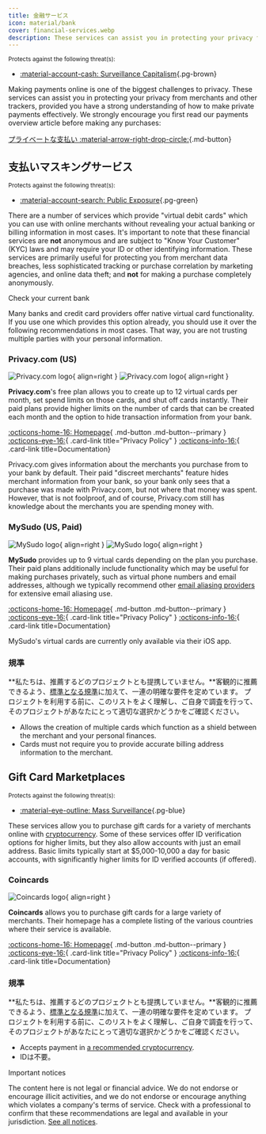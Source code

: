 ```yaml
---
title: 金融サービス
icon: material/bank
cover: financial-services.webp
description: These services can assist you in protecting your privacy from merchants and other trackers, which is one of the biggest challenges to privacy today.
---
```


<small>Protects against the following threat(s):</small>

- [:material-account-cash: Surveillance Capitalism](basics/common-threats.md#surveillance-as-a-business-model ""){.pg-brown}

Making payments online is one of the biggest challenges to privacy. These services can assist you in protecting your privacy from merchants and other trackers, provided you have a strong understanding of how to make private payments effectively. We strongly encourage you first read our payments overview article before making any purchases:

[プライベートな支払い :material-arrow-right-drop-circle:](advanced/payments.md ""){.md-button}

## 支払いマスキングサービス

<small>Protects against the following threat(s):</small>

- [:material-account-search: Public Exposure](basics/common-threats.md#limiting-public-information ""){.pg-green}

There are a number of services which provide "virtual debit cards" which you can use with online merchants without revealing your actual banking or billing information in most cases. It's important to note that these financial services are **not** anonymous and are subject to "Know Your Customer" (KYC) laws and may require your ID or other identifying information. These services are primarily useful for protecting you from merchant data breaches, less sophisticated tracking or purchase correlation by marketing agencies, and online data theft; and **not** for making a purchase completely anonymously.

<div class="admonition tip" markdown>
<p class="admonition-title">Check your current bank</p>

Many banks and credit card providers offer native virtual card functionality. If you use one which provides this option already, you should use it over the following recommendations in most cases. That way, you are not trusting multiple parties with your personal information.

</div>

### Privacy.com (US)

<div class="admonition recommendation" markdown>

![Privacy.com logo](assets/img/financial-services/privacy_com.svg#only-light){ align=right }
![Privacy.com logo](assets/img/financial-services/privacy_com-dark.svg#only-dark){ align=right }

**Privacy.com**'s free plan allows you to create up to 12 virtual cards per month, set spend limits on those cards, and shut off cards instantly. Their paid plans provide higher limits on the number of cards that can be created each month and the option to hide transaction information from your bank.

[:octicons-home-16: Homepage](https://privacy.com){ .md-button .md-button--primary }
[:octicons-eye-16:](https://privacy.com/privacy-policy){ .card-link title="Privacy Policy" }
[:octicons-info-16:](https://support.privacy.com){ .card-link title=Documentation}

</details>

</div>

Privacy.com gives information about the merchants you purchase from to your bank by default. Their paid "discreet merchants" feature hides merchant information from your bank, so your bank only sees that a purchase was made with Privacy.com, but not where that money was spent. However, that is not foolproof, and of course, Privacy.com still has knowledge about the merchants you are spending money with.

### MySudo (US, Paid)

<div class="admonition recommendation" markdown>

![MySudo logo](assets/img/financial-services/mysudo.svg#only-light){ align=right }
![MySudo logo](assets/img/financial-services/mysudo-dark.svg#only-dark){ align=right }

**MySudo** provides up to 9 virtual cards depending on the plan you purchase. Their paid plans additionally include functionality which may be useful for making purchases privately, such as virtual phone numbers and email addresses, although we typically recommend other [email aliasing providers](email-aliasing.md) for extensive email aliasing use.

[:octicons-home-16: Homepage](https://mysudo.com){ .md-button .md-button--primary }
[:octicons-eye-16:](https://anonyome.com/privacy-policy){ .card-link title="Privacy Policy" }
[:octicons-info-16:](https://support.mysudo.com){ .card-link title=Documentation}

</details>

</div>

MySudo's virtual cards are currently only available via their iOS app.

### 規準

**私たちは、推薦するどのプロジェクトとも提携していません。**客観的に推薦できるよう、[標準となる規準](about/criteria.md)に加えて、一連の明確な要件を定めています。 プロジェクトを利用する前に、このリストをよく理解し、ご自身で調査を行って、そのプロジェクトがあなたにとって適切な選択かどうかをご確認ください。

- Allows the creation of multiple cards which function as a shield between the merchant and your personal finances.
- Cards must not require you to provide accurate billing address information to the merchant.

## Gift Card Marketplaces

<small>Protects against the following threat(s):</small>

- [:material-eye-outline: Mass Surveillance](basics/common-threats.md#mass-surveillance-programs ""){.pg-blue}

These services allow you to purchase gift cards for a variety of merchants online with [cryptocurrency](cryptocurrency.md). Some of these services offer ID verification options for higher limits, but they also allow accounts with just an email address. Basic limits typically start at $5,000-10,000 a day for basic accounts, with significantly higher limits for ID verified accounts (if offered).

### Coincards

<div class="admonition recommendation" markdown>

![Coincards logo](assets/img/financial-services/coincards.svg){ align=right }

**Coincards** allows you to purchase gift cards for a large variety of merchants. Their homepage has a complete listing of the various countries where their service is available.

[:octicons-home-16: Homepage](https://coincards.com){ .md-button .md-button--primary }
[:octicons-eye-16:](https://coincards.com/privacy-policy){ .card-link title="Privacy Policy" }
[:octicons-info-16:](https://coincards.com/frequently-asked-questions){ .card-link title=Documentation}

</details>

</div>

### 規準

**私たちは、推薦するどのプロジェクトとも提携していません。**客観的に推薦できるよう、[標準となる規準](about/criteria.md)に加えて、一連の明確な要件を定めています。 プロジェクトを利用する前に、このリストをよく理解し、ご自身で調査を行って、そのプロジェクトがあなたにとって適切な選択かどうかをご確認ください。

- Accepts payment in [a recommended cryptocurrency](cryptocurrency.md).
- IDは不要。

<div class="admonition tip" markdown>
<p class="admonition-title">Important notices</p>

The content here is not legal or financial advice. We do not endorse or encourage illicit activities, and we do not endorse or encourage anything which violates a company's terms of service. Check with a professional to confirm that these recommendations are legal and available in your jurisdiction. [See all notices](about/notices.md).

</div>
